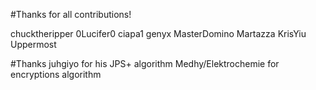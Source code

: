 #Thanks for all contributions!

chucktheripper
0Lucifer0
ciapa1
genyx
MasterDomino
Martazza
KrisYiu
Uppermost

#Thanks
juhgiyo for his JPS+ algorithm
Medhy/Elektrochemie for encryptions algorithm
